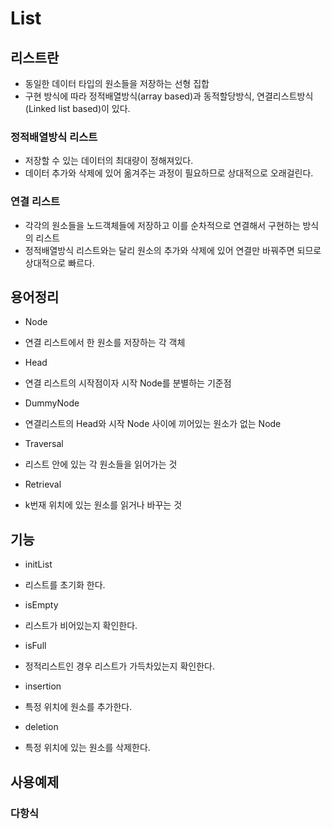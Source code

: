 # List

## 리스트란
 * 동일한 데이터 타입의 원소들을 저장하는 선형 집합
 * 구현 방식에 따라 정적배열방식(array based)과 동적할당방식, 연결리스트방식(Linked list based)이 있다.

### 정적배열방식 리스트
 * 저장할 수 있는 데이터의 최대량이 정해져있다.
 * 데이터 추가와 삭제에 있어 옮겨주는 과정이 필요하므로 상대적으로 오래걸린다.

### 연결 리스트
 * 각각의 원소들을 노드객체들에 저장하고 이를 순차적으로 연결해서 구현하는 방식의 리스트
 * 정적배열방식 리스트와는 달리 원소의 추가와 삭제에 있어 연결만 바꿔주면 되므로 상대적으로 빠르다.

## 용어정리
 * Node
  - 연결 리스트에서 한 원소를 저장하는 각 객체
 * Head
  - 연결 리스트의 시작점이자 시작 Node를 분별하는 기준점
 * DummyNode
  - 연결리스트의 Head와 시작 Node 사이에 끼어있는 원소가 없는 Node
 * Traversal
  - 리스트 안에 있는 각 원소들을 읽어가는 것
 * Retrieval
  - k번재 위치에 있는 원소를 읽거나 바꾸는 것

## 기능
 * initList
  - 리스트를 초기화 한다.
 * isEmpty
  - 리스트가 비어있는지 확인한다.
 * isFull
  - 정적리스트인 경우 리스트가 가득차있는지 확인한다.
 * insertion
  - 특정 위치에 원소를 추가한다.
 * deletion
  - 특정 위치에 있는 원소를 삭제한다.

## 사용예제
### 다항식
